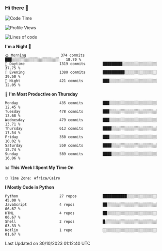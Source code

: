 ### Hi there 👋

<!--
**AMR-KELEG/AMR-KELEG** is a ✨ _special_ ✨ repository because its `README.md` (this file) appears on your GitHub profile.

Here are some ideas to get you started:

- 🔭 I’m currently working on ...
- 🌱 I’m currently learning ...
- 👯 I’m looking to collaborate on ...
- 🤔 I’m looking for help with ...
- 💬 Ask me about ...
- 📫 How to reach me: ...
- 😄 Pronouns: ...
- ⚡ Fun fact: ...
-->

<!--START_SECTION:waka-->
![Code Time](http://img.shields.io/badge/Code%20Time-0%20secs-blue)

![Profile Views](http://img.shields.io/badge/Profile%20Views-0-blue)

![Lines of code](https://img.shields.io/badge/From%20Hello%20World%20I%27ve%20Written-20.7%20million%20lines%20of%20code-blue)

**I'm a Night 🦉** 

```text
🌞 Morning                374 commits         ███░░░░░░░░░░░░░░░░░░░░░░   10.70 % 
🌆 Daytime                1319 commits        █████████░░░░░░░░░░░░░░░░   37.75 % 
🌃 Evening                1380 commits        ██████████░░░░░░░░░░░░░░░   39.50 % 
🌙 Night                  421 commits         ███░░░░░░░░░░░░░░░░░░░░░░   12.05 % 
```
📅 **I'm Most Productive on Thursday** 

```text
Monday                   435 commits         ███░░░░░░░░░░░░░░░░░░░░░░   12.45 % 
Tuesday                  478 commits         ███░░░░░░░░░░░░░░░░░░░░░░   13.68 % 
Wednesday                479 commits         ███░░░░░░░░░░░░░░░░░░░░░░   13.71 % 
Thursday                 613 commits         ████░░░░░░░░░░░░░░░░░░░░░   17.54 % 
Friday                   350 commits         ███░░░░░░░░░░░░░░░░░░░░░░   10.02 % 
Saturday                 550 commits         ████░░░░░░░░░░░░░░░░░░░░░   15.74 % 
Sunday                   589 commits         ████░░░░░░░░░░░░░░░░░░░░░   16.86 % 
```


📊 **This Week I Spent My Time On** 

```text
🕑︎ Time Zone: Africa/Cairo
```

**I Mostly Code in Python** 

```text
Python                   27 repos            ███████████░░░░░░░░░░░░░░   45.00 % 
JavaScript               4 repos             ██░░░░░░░░░░░░░░░░░░░░░░░   06.67 % 
HTML                     4 repos             ██░░░░░░░░░░░░░░░░░░░░░░░   06.67 % 
Shell                    2 repos             █░░░░░░░░░░░░░░░░░░░░░░░░   03.33 % 
Kotlin                   1 repo              ░░░░░░░░░░░░░░░░░░░░░░░░░   01.67 % 
```




 Last Updated on 30/10/2023 01:12:40 UTC
<!--END_SECTION:waka-->
